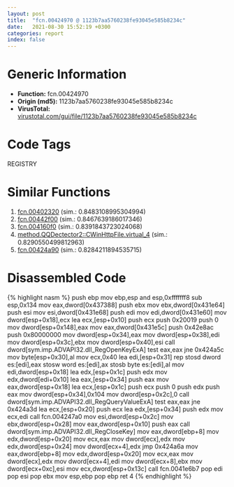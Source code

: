 ```yaml
---
layout: post
title:  "fcn.00424970 @ 1123b7aa5760238fe93045e585b8234c"
date:   2021-08-30 15:52:19 +0300
categories: report
index: false
---
```


# Generic Information
- **Function:** fcn.00424970
- **Origin (md5):** 1123b7aa5760238fe93045e585b8234c
- **VirusTotal:** [virustotal.com/gui/file/1123b7aa5760238fe93045e585b8234c][virustotal_ref]

# Code Tags
<span class="tag" id="REGISTRY">REGISTRY</span>


# Similar Functions

1. [fcn.00402320][similar_1_ref] (sim.: 0.8483108995304994)
2. [fcn.00442f00][similar_2_ref] (sim.: 0.8467639186017346)
3. [fcn.004160f0][similar_3_ref] (sim.: 0.8391843723024068)
4. [method.QQDectector2꞉꞉CWinHttpFile.virtual\_4][similar_4_ref] (sim.: 0.8290550499812963)
5. [fcn.00424a90][similar_5_ref] (sim.: 0.8284211894535715)


# Disassembled Code

{% highlight nasm %}
push ebp
mov ebp,esp
and esp,0xfffffff8
sub esp,0x134
mov eax,dword[0x437388]
push ebx
mov ebx,dword[0x431e64]
push esi
mov esi,dword[0x431e68]
push edi
mov edi,dword[0x431e60]
mov dword[esp+0x18],ecx
lea ecx,[esp+0x10]
push ecx
push 0x20019
push 0
mov dword[esp+0x148],eax
mov eax,dword[0x431e5c]
push 0x42e8ac
push 0x80000000
mov dword[esp+0x34],eax
mov dword[esp+0x38],edi
mov dword[esp+0x3c],ebx
mov dword[esp+0x40],esi
call dword[sym.imp.ADVAPI32.dll_RegOpenKeyExA]
test eax,eax
jne 0x424a5c
mov byte[esp+0x30],al
mov ecx,0x40
lea edi,[esp+0x31]
rep stosd dword es:[edi],eax
stosw word es:[edi],ax
stosb byte es:[edi],al
mov edi,dword[esp+0x18]
lea edx,[esp+0x1c]
push edx
mov edx,dword[edi+0x10]
lea eax,[esp+0x34]
push eax
mov eax,dword[esp+0x18]
lea ecx,[esp+0x1c]
push ecx
push 0
push edx
push eax
mov dword[esp+0x34],0x104
mov dword[esp+0x2c],0
call dword[sym.imp.ADVAPI32.dll_RegQueryValueExA]
test eax,eax
jne 0x424a3d
lea ecx,[esp+0x20]
push ecx
lea edx,[esp+0x34]
push edx
mov ecx,edi
call fcn.004247a0
mov esi,dword[esp+0x2c]
mov ebx,dword[esp+0x28]
mov eax,dword[esp+0x10]
push eax
call dword[sym.imp.ADVAPI32.dll_RegCloseKey]
mov eax,dword[ebp+8]
mov edx,dword[esp+0x20]
mov ecx,eax
mov dword[ecx],edx
mov edx,dword[esp+0x24]
mov dword[ecx+4],edx
jmp 0x424a6a
mov eax,dword[ebp+8]
mov edx,dword[esp+0x20]
mov ecx,eax
mov dword[ecx],edx
mov dword[ecx+4],edi
mov dword[ecx+8],ebx
mov dword[ecx+0xc],esi
mov ecx,dword[esp+0x13c]
call fcn.0041e6b7
pop edi
pop esi
pop ebx
mov esp,ebp
pop ebp
ret 4
{% endhighlight %}


[similar_1_ref]: /report/fcn.00402320@9c2b894b84f59672d8be2e984066f76f
[similar_2_ref]: /report/fcn.00442f00@4fe6510221c33bf023f6abed461fc13f
[similar_3_ref]: /report/fcn.004160f0@0aa2d73a5300dff2412388945614b507
[similar_4_ref]: /report/method.QQDectector2꞉꞉CWinHttpFile.virtual_4@0aa2d73a5300dff2412388945614b507
[similar_5_ref]: /report/fcn.00424a90@1123b7aa5760238fe93045e585b8234c
[virustotal_ref]: https://www.virustotal.com/gui/file/1123b7aa5760238fe93045e585b8234c